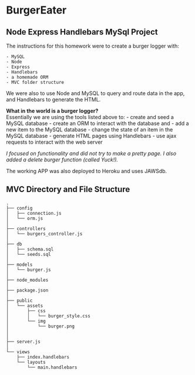 # BurgerEater

## Node Express Handlebars MySql Project

The instructions for this homework were to create a burger logger with:

    - MySQL
    - Node
    - Express
    - Handlebars
    - a homemade ORM 
    - MVC folder structure

We were also to use Node and MySQL to query and route data in the app, and Handlebars to generate the HTML.

**What in the world is a burger logger?** <br>
Essentially we are using the tools listed above to:
    - create and seed a MySQL database
    - create an ORM to interact with the database and
        - add a new item to the MySQL database
        - change the state of an item in the MySQL database
    - generate HTML pages using Handlebars
    - use ajax requests to interact with the web server

*I focused on functionality and did not try to make a pretty page. I also added a delete burger function (called Yuck!).*

The working APP was also deployed to Heroku and uses JAWSdb.

## MVC Directory and File Structure


```
.
├── config
│   ├── connection.js
│   └── orm.js
│ 
├── controllers
│   └── burgers_controller.js
│
├── db
│   ├── schema.sql
│   └── seeds.sql
│
├── models
│   └── burger.js
│ 
├── node_modules
│ 
├── package.json
│
├── public
│   └── assets
│       ├── css
│       │   └── burger_style.css
│       └── img
│           └── burger.png
│   
│
├── server.js
│
└── views
    ├── index.handlebars
    └── layouts
        └── main.handlebars
```
